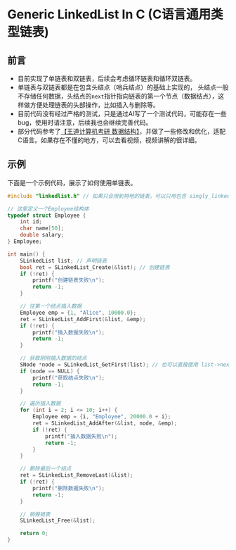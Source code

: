 # Generic LinkedList In C (C语言通用类型链表)

## 前言
- 目前实现了单链表和双链表，后续会考虑循环链表和循环双链表。
- 单链表与双链表都是在包含头结点（哨兵结点）的基础上实现的， 头结点一般不存储任何数据，头结点的`next`指针指向链表的第一个节点（数据结点），这样做方便处理链表的头部操作，比如插入与删除等。
- 目前代码没有经过严格的测试，只是通过AI写了一个测试代码，可能存在一些bug，使用时请注意，后续我也会继续完善代码。
- 部分代码参考了[【王道计算机考研 数据结构】](https://www.bilibili.com/video/BV1b7411N798/?share_source=copy_web&vd_source=cabb03d513e5654744c0a35f6fdb5a0d)，并做了一些修改和优化，适配C语言。如果存在不懂的地方，可以去看视频，视频讲解的很详细。

## 示例
下面是一个示例代码，展示了如何使用单链表。
```c
#include "linkedlist.h" // 如果只会用到特地的链表，可以只用包含 singly_linkedlist.h

// 这里定义一个Employee结构体
typedef struct Employee {
    int id;
    char name[50];
    double salary;
} Employee;

int main() {
    SLinkedList list; // 声明链表
    bool ret = SLinkedList_Create(&list); // 创建链表
    if (!ret) {
        printf("创建链表失败\n");
        return -1;
    }

    // 往第一个结点插入数据
    Employee emp = {1, "Alice", 10000.0};
    ret = SLinkedList_AddFirst(&list, &emp);
    if (!ret) {
        printf("插入数据失败\n");
        return -1;
    }

    // 获取刚刚插入数据的结点
    SNode *node = SLinkedList_GetFirst(list); // 也可以直接使用 list->next
    if (node == NULL) {
        printf("获取结点失败\n");
        return -1;
    }

    // 遍历插入数据
    for (int i = 2; i <= 10; i++) {
        Employee emp = {i, "Employee", 20000.0 + i};
        ret = SLinkedList_AddAfter(&list, node, &emp);
        if (!ret) {
            printf("插入数据失败\n");
            return -1;
        }
    }

    // 删除最后一个结点
    ret = SLinkedList_RemoveLast(&list);
    if (!ret) {
        printf("删除数据失败\n");
        return -1;
    }

    // 销毁链表
    SLinkedList_Free(&list);

    return 0;
}

